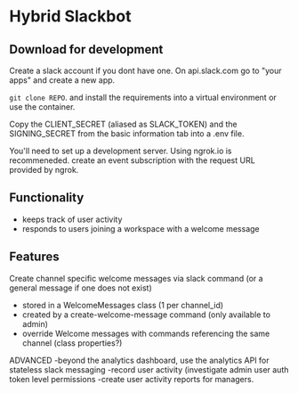 # Hybrid Slackbot


## Download for development
Create a slack account if you dont have one.
On api.slack.com go to "your apps" and create a new app. 

`git clone REPO`. and install the requirements into a virtual environment or use the container.

Copy the CLIENT_SECRET (aliased as SLACK_TOKEN) and the SIGNING_SECRET from the basic information tab into a .env file. 

You'll need to set up a development server. Using ngrok.io is recommeneded.
create an event subscription with the request URL provided by ngrok.


## Functionality
- keeps track of user activity
- responds to users joining a workspace with a welcome message

## Features 
Create channel specific welcome messages via slack command (or a general
message if one does not exist) 
- stored in a WelcomeMessages class (1 per channel_id)
- created by a create-welcome-message command (only available to admin)
- override Welcome messages with commands referencing the same channel (class properties?)


ADVANCED
-beyond the analytics dashboard, use the analytics API for stateless
slack messaging
-record user activity (investigate admin user auth token level
permissions
-create user activity reports for managers.

